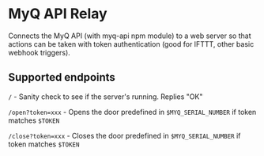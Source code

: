 # MyQ API Relay

Connects the MyQ API (with myq-api npm module) to a web server so that actions can be taken with token authentication (good for IFTTT, other basic webhook triggers).

## Supported endpoints

`/` - Sanity check to see if the server's running. Replies "OK"

`/open?token=xxx` - Opens the door predefined in `$MYQ_SERIAL_NUMBER` if token matches `$TOKEN`

`/close?token=xxx` - Closes the door predefined in `$MYQ_SERIAL_NUMBER` if token matches `$TOKEN`